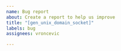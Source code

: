 ```yaml
---
name: Bug report
about: Create a report to help us improve
title: "[gen_unix_domain_socket]"
labels: bug
assignees: vroncevic

---
```



